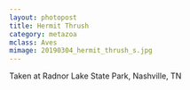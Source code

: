 ```yaml
---
layout: photopost
title: Hermit Thrush
category: metazoa
mclass: Aves
mimage: 20190304_hermit_thrush_s.jpg
---
```


Taken at Radnor Lake State Park, Nashville, TN
